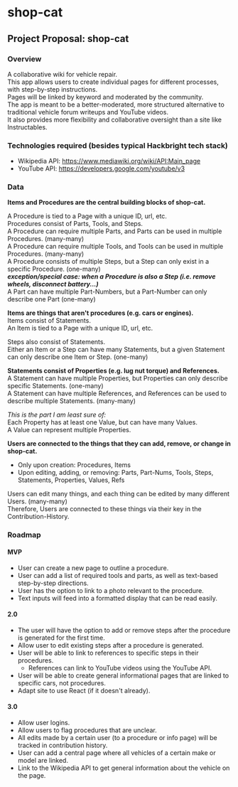 # shop-cat

## Project Proposal: shop-cat

### Overview

A collaborative wiki for vehicle repair.<br>
This app allows users to create individual pages for different processes, with step-by-step instructions.<br>
Pages will be linked by keyword and moderated by the community.<br>
The app is meant to be a better-moderated, more structured alternative to traditional vehicle forum writeups and YouTube videos.<br>
It also provides more flexibility and collaborative oversight than a site like Instructables.

### Technologies required (besides typical Hackbright tech stack)

- Wikipedia API: https://www.mediawiki.org/wiki/API:Main_page</li>
- YouTube API: https://developers.google.com/youtube/v3</li>

### Data

**Items and Procedures are the central building blocks of shop-cat.**

A Procedure is tied to a Page with a unique ID, url, etc.  
Procedures consist of Parts, Tools, and Steps.  
A Procedure can require multiple Parts, and Parts can be used in multiple Procedures. (many-many)  
A Procedure can require multiple Tools, and Tools can be used in multiple Procedures. (many-many)  
A Procedure consists of multiple Steps, but a Step can only exist in a specific Procedure. (one-many)  
	***exception/special case: when a Procedure is also a Step (i.e. remove wheels, disconnect battery...)***  
A Part can have multiple Part-Numbers, but a Part-Number can only describe one Part (one-many)  

**Items are things that aren't procedures (e.g. cars or engines).**  
Items consist of Statements.  
An Item is tied to a Page with a unique ID, url, etc.  

Steps also consist of Statements.   
Either an Item or a Step can have many Statements, but a given Statement can only describe one Item or Step. (one-many)

**Statements consist of Properties (e.g. lug nut torque) and References.**   
A Statement can have multiple Properties, but Properties can only describe specific Statements. (one-many)  
A Statement can have multiple References, and References can be used to describe multiple Statements. (many-many)  

*This is the part I am least sure of:*  
Each Property has at least one Value, but can have many Values.   
A Value can represent multiple Properties.  

**Users are connected to the things that they can add, remove, or change in shop-cat.**   
- Only upon creation: Procedures, Items
- Upon editing, adding, or removing: Parts, Part-Nums, Tools, Steps, Statements, Properties, Values, Refs   

Users can edit many things, and each thing can be edited by many different Users. (many-many)      
Therefore, Users are connected to these things via their key in the Contribution-History.


### Roadmap

#### MVP

- User can create a new page to outline a procedure.
- User can add a list of required tools and parts, as well as text-based step-by-step directions.
- User has the option to link to a photo relevant to the procedure.
- Text inputs will feed into a formatted display that can be read easily. 

#### 2.0

- The user will have the option to add or remove steps after the procedure is generated for the first time.
- Allow user to edit existing steps after a procedure is generated.
- User will be able to link to references to specific steps in their procedures.
    - References can link to YouTube videos using the YouTube API.
- User will be able to create general informational pages that are linked to specific cars, not procedures.
- Adapt site to use React (if it doesn't already).

#### 3.0

- Allow user logins.
- Allow users to flag procedures that are unclear.
- All edits made by a certain user (to a procedure or info page) will be tracked in contribution history.
- User can add a central page where all vehicles of a certain make or model are linked.
- Link to the Wikipedia API to get general information about the vehicle on the page.
